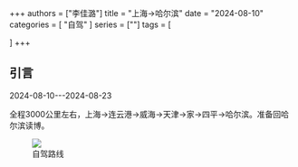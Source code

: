 +++
authors = ["李佳潞"]
title = "上海->哈尔滨"
date = "2024-08-10"
categories = [
    "自驾"
]
series = [""]
tags = [
    
]
+++
<!DOCTYPE html>
<html lang="zh-CN">
<head>
    <meta charset="UTF-8">
    <meta name="viewport" content="width=device-width, initial-scale=1.0">
    <link rel="stylesheet" href="/assets/css/styles.css">
</head>
<body>
    <article>
        <section>
            <h2>引言</h2>
            <p>2024-08-10---2024-08-23</p>
            <p>         全程3000公里左右，上海->连云港->威海->天津->家->四平->哈尔滨。准备回哈尔滨读博。</p>
            <div class="container">
                <div class="image">
                    <figure>
                        <a data-fancybox="gallery" href="https://cdn.heirenlop.com/daily-record/zijia1.png">
    <img src="https://cdn.heirenlop.com/daily-record/zijia1.png" loading="lazy">
</a>
                        <figcaption>自驾路线</figcaption>
                    </figure>
                </div>
            </div>
        </section>
    </article>
</body>
</html>